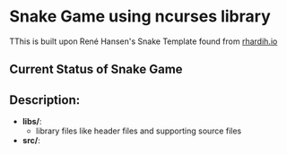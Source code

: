 # Snake Game using ncurses library
TThis is built upon René Hansen's Snake Template found from [rhardih.io](https://rhardih.io/tag/xcode/)

## Current Status of Snake Game


## Description:
 - **libs/**:
     * library files like header files and supporting source files
 - **src/**:
